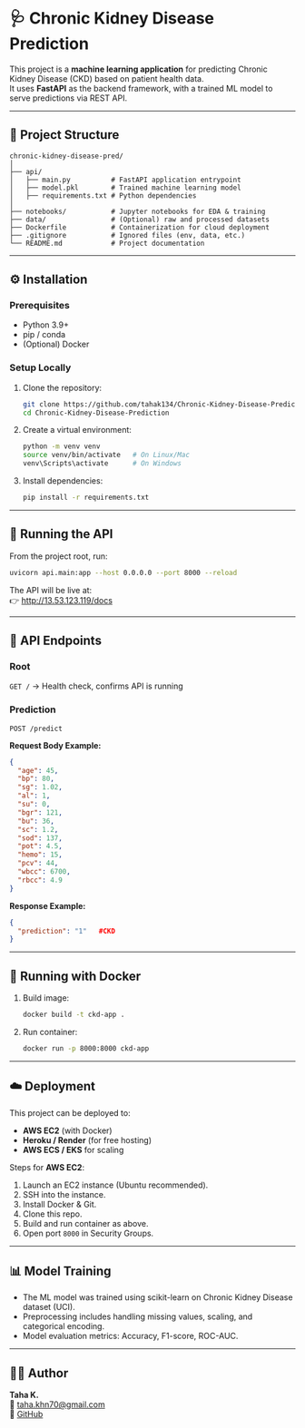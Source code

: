 # 🩺 Chronic Kidney Disease Prediction  

This project is a **machine learning application** for predicting Chronic Kidney Disease (CKD) based on patient health data.  
It uses **FastAPI** as the backend framework, with a trained ML model to serve predictions via REST API.  

---

## 📂 Project Structure  

```
chronic-kidney-disease-pred/
│
├── api/
│   ├── main.py          # FastAPI application entrypoint
│   ├── model.pkl        # Trained machine learning model
│   ├── requirements.txt # Python dependencies
│
├── notebooks/           # Jupyter notebooks for EDA & training
├── data/                # (Optional) raw and processed datasets
├── Dockerfile           # Containerization for cloud deployment
├── .gitignore           # Ignored files (env, data, etc.)
└── README.md            # Project documentation
```

---

## ⚙️ Installation  

### Prerequisites
- Python 3.9+  
- pip / conda  
- (Optional) Docker  

### Setup Locally  

1. Clone the repository:  
   ```bash
   git clone https://github.com/tahak134/Chronic-Kidney-Disease-Prediction.git
   cd Chronic-Kidney-Disease-Prediction
   ```

2. Create a virtual environment:  
   ```bash
   python -m venv venv
   source venv/bin/activate   # On Linux/Mac
   venv\Scripts\activate      # On Windows
   ```

3. Install dependencies:  
   ```bash
   pip install -r requirements.txt
   ```

---

## 🚀 Running the API  

From the project root, run:  

```bash
uvicorn api.main:app --host 0.0.0.0 --port 8000 --reload
```

The API will be live at:  
👉 http://13.53.123.119/docs

---

## 📡 API Endpoints  

### **Root**  
`GET /` → Health check, confirms API is running  

### **Prediction**  
`POST /predict`  

**Request Body Example:**  
```json
{
  "age": 45,
  "bp": 80,
  "sg": 1.02,
  "al": 1,
  "su": 0,
  "bgr": 121,
  "bu": 36,
  "sc": 1.2,
  "sod": 137,
  "pot": 4.5,
  "hemo": 15,
  "pcv": 44,
  "wbcc": 6700,
  "rbcc": 4.9
}
```

**Response Example:**  
```json
{
  "prediction": "1"   #CKD
}
```

---

## 🐳 Running with Docker  

1. Build image:  
   ```bash
   docker build -t ckd-app .
   ```

2. Run container:  
   ```bash
   docker run -p 8000:8000 ckd-app
   ```

---

## ☁️ Deployment  

This project can be deployed to:  
- **AWS EC2** (with Docker)  
- **Heroku / Render** (for free hosting)  
- **AWS ECS / EKS** for scaling  

Steps for **AWS EC2**:  
1. Launch an EC2 instance (Ubuntu recommended).  
2. SSH into the instance.  
3. Install Docker & Git.  
4. Clone this repo.  
5. Build and run container as above.  
6. Open port `8000` in Security Groups.  

---

## 📊 Model Training  

- The ML model was trained using scikit-learn on Chronic Kidney Disease dataset (UCI).  
- Preprocessing includes handling missing values, scaling, and categorical encoding.  
- Model evaluation metrics: Accuracy, F1-score, ROC-AUC.  

---

## 👨‍💻 Author  

**Taha K.**  
📧 taha.khn70@gmail.com  
🔗 [GitHub](https://github.com/tahak134)  
